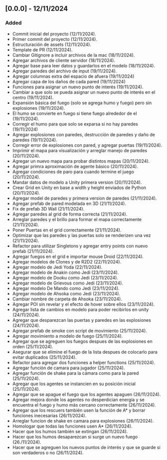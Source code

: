 ## [0.0.0] - 12/11/2024

### Added 

- Commit inicial del proyecto (12/11/2024).
- Primer commit del proyecto (12/11/2024).
- Estructuración de assets (12/11/2024).
- Template de PR (12/11/2024).
- Cambiar Gitignore a incluir archivos de la mac (18/11/2024).
- Agregar archivos de cliente servidor (18/11/2024).
- Agregar base para leer datos y guardarlos en el modelo (18/11/2024).
- Agregar paredes del archivo de input (19/11/2024).
- Agregar columnas extra del espacio de afuera (19/11/2024)
- Agregar capa de los daños de cada pared (19/11/2024)
- Funciones para asignar un nuevo punto de interés (19/11/2024).
- Cambiar a que solo se pueda asignar un nuevo punto de interés en el centro (19/11/2024).
- Expansión básica del fuego (solo se agrega humo y fuego) pero sin explosiones (19/11/2024).
- El humo se convierte en fuego si tiene fuego alrededor de el (19/11/2024).
- Corregir el humo para que solo se exparsa si no hay paredes (19/11/2024)
- Agregar explosiones con paredes, destrucción de paredes y daño de paredes (19/11/2024).
- Corregir error de explosiones con pared, y agregar puertas (19/11/2024).
- Imprimir el mapa para visualización y arreglar manejo de paredes (20/11/2024).
- Agregar un nuevo mapa para probar distintos mapas (20/11/2024).
- Agregar primra aproximación de agente básico (20/11/2024).
- Agregar condiciones de paro para cuando termine el juego (20/11/2024).
- Mandar datos de modelo a Unity primera version (20/11/2024).
- Crear Grid en Unity en base a width y height enviados de Python (20/11/2024).
- Agregar model de paredes y primera version de paredes (21/11/2024).
- Agregar prefab de pared modelada en 3D (21/11/2024).
- Fix de prefab 3D Wall (21/11/2024).
- Agregar paredes al grid de forma correcta (21/11/2024).
- Arreglar paredes y el brillo para formar el mapa correctamente (21/11/2024).
- Poner Puertas en el grid correctamente (21/11/2024).
- Optimizar que las paredes y las puertas solo se renderizen una vez (21/11/2024).
- Refactor para utilizar Singletons y agregar entry points con nuevo prefab (21/11/2024).
- Agregar fuegos en el grid e importar mouse Droid (22/11/2024).
- Agregar modelos de Clones y de R2D2 (22/11/2024).
- Agregar modelo de Jedi Yoda (22/11/2024).
- Agregar modelo de Anakin como Jedi (23/11/2024).
- Agregar modelo de Dooku como Jedi (23/11/2024).
- Agregar modelo de Grievous como Jedi (23/11/2024).
- Agregar modelo De Mando como Jedi (23/11/2024).
- Agregar modelo de Ahsoka como Jedi (23/11/2024).
- Cambiar nombre de carpeta de Ahsoka (23/11/2024).
- Agregar POI sin revelar y el efecto de hover sobre ellos (23/11/2024).
- Agregar lista de cambios en modelo para poder recibirlos en unity (24/11/2024).
- Agregar que desparezcan las puertas y paredes en las explosiones (24/11/2024).
- Agregar prefab de smoke con script de movimiento (25/11/2024).
- Agregar movimiento a modelo de fuego (25/11/2024).
- Agregar que se agreguen los fuegos despues de las explosiones en orden (25/11/2024).
- Asegurar que se elimine el fuego de la lista despues de colocarlo para evitar duplicados (25/11/2024).
- Refactor para agregar dos funciones a helper functions (25/11/2024).
- Agregar función de camara para jugador (25/11/2024).
- Agregar función de shake para la cámara como para la pared (25/11/2024).
- Agregar que los agentes se instancien en su posición inicial (25/11/2024).
- Agregar que se apague el fuego que los agentes apaguen (26/11/2024).
- Agregar mejora donde los agentes no desperdician energía y se encuentra el fuego y humo más cercano correctamente (26/11/2024).
- Agregar que los rescuers también usen la función de A* y borrar funciones inecesarias (26/11/2024).
- Arreglar funcion de shake en camara para explosiones (26/11/2024).
- Homologar que todas las funciones usen A* (26/11/2024).
- Hacer que los humos también se extingan (26/11/2024).
- Hacer que los humos desaparezcan si surge un nuevo fuego (26./11/2024).
- Hacer que se agreguen los nuevos puntos de interés y que se guarde si son verdaderos o no (26/11/2024).